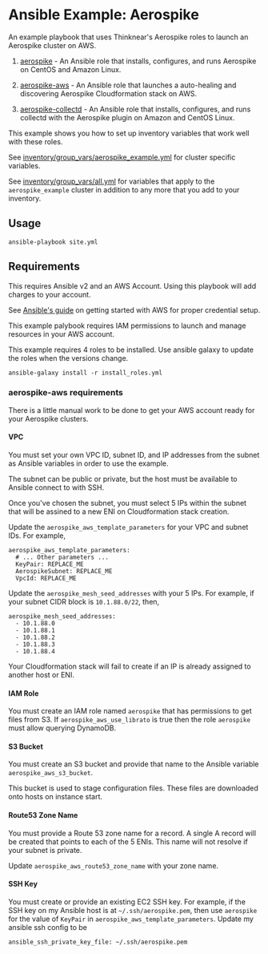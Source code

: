 Ansible Example: Aerospike
==========================

An example playbook that uses Thinknear's Aerospike roles to launch an Aerospike cluster on AWS.

  1. [aerospike](https://galaxy.ansible.com/ThinkNear/aerospike/) - An Ansible role that installs, configures, and runs Aerospike on CentOS and Amazon Linux.

  2. [aerospike-aws](https://galaxy.ansible.com/ThinkNear/aerospike-aws/) - An Ansible role that launches a auto-healing and discovering Aerospike Cloudformation stack on AWS.

  3. [aerospike-collectd](https://galaxy.ansible.com/ThinkNear/aerospike-collectd/) - An Ansible role that installs, configures, and runs collectd with the Aerospike plugin on Amazon and CentOS Linux.

This example shows you how to set up inventory variables that work well with these roles.

See [inventory/group_vars/aerospike_example.yml](https://github.com/ThinkNear/ansible-aerospike-example/blob/master/inventory/group_vars/aerospike_example.yml) for cluster specific variables. 

See [inventory/group_vars/all.yml](https://github.com/ThinkNear/ansible-aerospike-example/blob/master/inventory/group_vars/all.yml) for variables that apply to the `aerospike_example` cluster in addition to any more that you add to your inventory.

## Usage

    ansible-playbook site.yml

## Requirements 

This requires Ansible v2 and an AWS Account. Using this playbook will add charges to your account.

See [Ansible's guide](http://docs.ansible.com/ansible/guide_aws.html) on getting started with AWS for proper credential setup.

This example palybook requires IAM permissions to launch and manage resources in your AWS account.

This example requires 4 roles to be installed. Use ansible galaxy to update the roles when the versions change.

    ansible-galaxy install -r install_roles.yml

### aerospike-aws requirements

There is a little manual work to be done to get your AWS account ready for your Aerospike clusters.

#### VPC

You must set your own VPC ID, subnet ID, and IP addresses from the subnet as Ansible variables in order to use the example.

The subnet can be public or private, but the host must be available to Ansible connect to with SSH.

Once you've chosen the subnet, you must select 5 IPs within the subnet that will be assined to a new ENI on Cloudformation stack creation.

Update the `aerospike_aws_template_parameters` for your VPC and subnet IDs. For example,

    aerospike_aws_template_parameters:
      # ... Other parameters ...
      KeyPair: REPLACE_ME
      AerospikeSubnet: REPLACE_ME
      VpcId: REPLACE_ME

Update the `aerospike_mesh_seed_addresses` with your 5 IPs. For example, if your subnet CIDR block is `10.1.88.0/22`, then,

    aerospike_mesh_seed_addresses:
      - 10.1.88.0
      - 10.1.88.1
      - 10.1.88.2
      - 10.1.88.3
      - 10.1.88.4

Your Cloudformation stack will fail to create if an IP is already assigned to another host or ENI.

#### IAM Role

You must create an IAM role named `aerospike` that has permissions to get files from S3.
If `aerospike_aws_use_librato` is true then the role `aerospike` must allow querying DynamoDB.

#### S3 Bucket

You must create an S3 bucket and provide that name to the Ansible variable `aerospike_aws_s3_bucket`.

This bucket is used to stage configuration files.
These files are downloaded onto hosts on instance start.

#### Route53 Zone Name

You must provide a Route 53 zone name for a record. A single A record will be created that points to each of the 5 ENIs. This name will not resolve if your subnet is private.

Update `aerospike_aws_route53_zone_name` with your zone name.

#### SSH Key

You must create or provide an existing EC2 SSH key. For example, if the SSH key on my Ansible host is at `~/.ssh/aerospike.pem`, then use `aerospike` for the value of `KeyPair` in `aerospike_aws_template_parameters`. Update my ansible ssh config to be

    ansible_ssh_private_key_file: ~/.ssh/aerospike.pem
